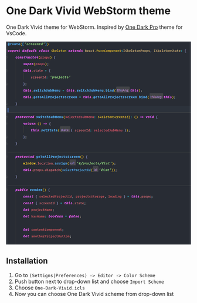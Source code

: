 # One Dark Vivid WebStorm theme

One Dark Vivid theme for WebStorm. Inspired by [One Dark Pro](https://github.com/Binaryify/OneDark-Pro) theme for VsCode.

![screen](screens/Vivid_One_Dark.png)

## Installation

1. Go to `(Settigns|Preferences) -> Editor -> Color Scheme`
1. Push button next to drop-down list and choose `Import Scheme`
1. Choose `One-Dark-Vivid.icls`
1. Now you can choose One Dark Vivid scheme from drop-down list
